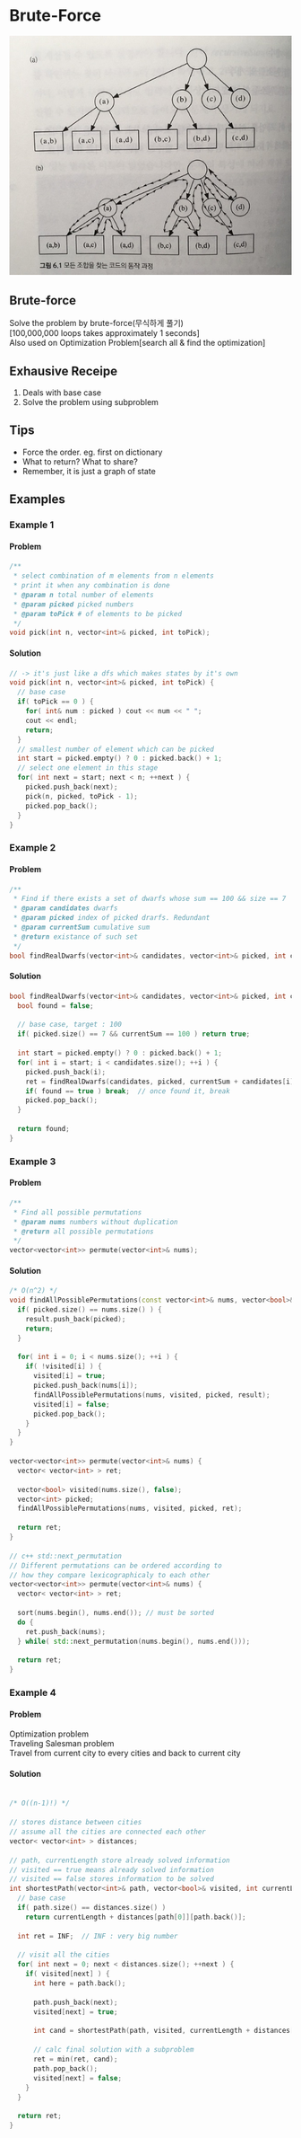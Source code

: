 # Brute-Force

![brute-force](./img/brute-force.jpg)

##  Brute-force

Solve the problem by brute-force(무식하게 풀기)  
[100,000,000 loops takes approximately 1 seconds]  
Also used on Optimization Problem[search all & find the optimization]


##  Exhausive Receipe

1. Deals with base case
2. Solve the problem using subproblem


##  Tips

- Force the order. eg. first on dictionary
- What to return? What to share?
- Remember, it is just a graph of state


## Examples

### Example 1

#### Problem
```cpp
/**
 * select combination of m elements from n elements
 * print it when any combination is done
 * @param n total number of elements
 * @param picked picked numbers
 * @param toPick # of elements to be picked
 */
void pick(int n, vector<int>& picked, int toPick);
```

#### Solution
```cpp
// -> it's just like a dfs which makes states by it's own
void pick(int n, vector<int>& picked, int toPick) {
  // base case
  if( toPick == 0 ) {
    for( int& num : picked ) cout << num << " ";
    cout << endl;
    return;
  }
  // smallest number of element which can be picked
  int start = picked.empty() ? 0 : picked.back() + 1;
  // select one element in this stage
  for( int next = start; next < n; ++next ) {
    picked.push_back(next);
    pick(n, picked, toPick - 1);
    picked.pop_back();
  }
}
```

### Example 2

#### Problem
```cpp
/**
 * Find if there exists a set of dwarfs whose sum == 100 && size == 7
 * @param candidates dwarfs
 * @param picked index of picked drarfs. Redundant
 * @param currentSum cumulative sum
 * @return existance of such set
 */
bool findRealDwarfs(vector<int>& candidates, vector<int>& picked, int currentSum);
```

#### Solution
```cpp
bool findRealDwarfs(vector<int>& candidates, vector<int>& picked, int currentSum) {
  bool found = false;

  // base case, target : 100
  if( picked.size() == 7 && currentSum == 100 ) return true;

  int start = picked.empty() ? 0 : picked.back() + 1;
  for( int i = start; i < candidates.size(); ++i ) {
    picked.push_back(i);
    ret = findRealDwarfs(candidates, picked, currentSum + candidates[i]);
    if( found == true ) break;  // once found it, break
    picked.pop_back();
  }

  return found;
}
```

###  Example 3

#### Problem
```cpp
/**
 * Find all possible permutations
 * @param nums numbers without duplication
 * @return all possible permutations
 */
vector<vector<int>> permute(vector<int>& nums);
```

#### Solution
```cpp
/* O(n^2) */
void findAllPossiblePermutations(const vector<int>& nums, vector<bool>& visited, vector<int>& picked, vector< vector<int> >& result) {
  if( picked.size() == nums.size() ) {
    result.push_back(picked);
    return;
  }

  for( int i = 0; i < nums.size(); ++i ) {
    if( !visited[i] ) {
      visited[i] = true;
      picked.push_back(nums[i]);
      findAllPossiblePermutations(nums, visited, picked, result);
      visited[i] = false;
      picked.pop_back();
    }
  }
}

vector<vector<int>> permute(vector<int>& nums) {
  vector< vector<int> > ret;

  vector<bool> visited(nums.size(), false);
  vector<int> picked;
  findAllPossiblePermutations(nums, visited, picked, ret);

  return ret;
}

// c++ std::next_permutation
// Different permutations can be ordered according to
// how they compare lexicographicaly to each other
vector<vector<int>> permute(vector<int>& nums) {
  vector< vector<int> > ret;

  sort(nums.begin(), nums.end()); // must be sorted
  do {
    ret.push_back(nums);
  } while( std::next_permutation(nums.begin(), nums.end()));

  return ret;
}
```

###  Example 4

#### Problem
Optimization problem  
Traveling Salesman problem  
Travel from current city to every cities and back to current city

#### Solution
```cpp

/* O((n-1)!) */

// stores distance between cities
// assume all the cities are connected each other
vector< vector<int> > distances;  

// path, currentLength store already solved information
// visited == true means already solved information
// visited == false stores information to be solved
int shortestPath(vector<int>& path, vector<bool>& visited, int currentLength) {
  // base case
  if( path.size() == distances.size() )
    return currentLength + distances[path[0]][path.back()];

  int ret = INF;  // INF : very big number

  // visit all the cities
  for( int next = 0; next < distances.size(); ++next ) {
    if( visited[next] ) {
      int here = path.back();

      path.push_back(next);
      visited[next] = true;

      int cand = shortestPath(path, visited, currentLength + distances[here][next]);

      // calc final solution with a subproblem
      ret = min(ret, cand);
      path.pop_back();
      visited[next] = false;
    }
  }

  return ret;
}
```

